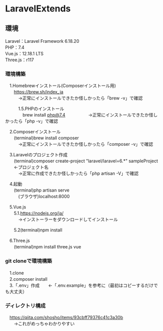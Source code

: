 # LaravelExtends  
## 環境
Laravel：Laravel Framework 6.18.20  
PHP：7.4  
Vue.js：12.18.1 LTS  
Three.js：r117  
  
### 環境構築

　1.Homebrewインストール(Composerインストール用)  
 　　https://brew.sh/index_ja  
　　　→正常にインストールできたか怪しかったら「brew -v」で確認  

　　　1.5.PHPのインストール  
　　　　brew install php@7.4
　　　　　→正常にインストールできたか怪しかったら「php -v」で確認  
  
　2.Composerインストール  
　　(terminal)brew install composer  
　　　→正常にインストールできたか怪しかったら「composer -v」で確認  
  
　3.Laravelのプロジェクト作成  
　　(terminal)composer create-project "laravel/laravel=6.*" sampleProject 　　←プロジェクト名  
　　　→正常に作成できたか怪しかったら「php artisan -V」で確認
  
　4.起動  
　　(terminal)php artisan serve  
　　　(ブラウザ)localhost:8000  
  
　5.Vue.js  
　　5.1.https://nodejs.org/ja/  
　　　→インストーラーをダウンロードしてインストール  

　　5.2(terminal)npm install   

　6.Three.js  
　　(terminal)npm install three.js vue  

### git cloneで環境構築
　1.clone  
　2.composer install  
　3.「.env」作成　　←「.env.example」を参考に（最初はコピーするだけでも大丈夫）  

### ディレクトリ構成
　https://qiita.com/shosho/items/93cbff79376c41c3a30b  
　　→これがめっちゃわかりやすい







